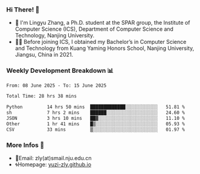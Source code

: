 ### Hi There! 👋 
- 🐳 I'm Lingyu Zhang, a Ph.D. student at the SPAR group, the Institute of Computer Science (ICS), Department of Computer Science and Technology, Nanjing University.
- 🧑‍🎓 Before joining ICS, I obtained my Bachelor’s in Computer Science and Technology from Kuang Yaming Honors School, Nanjing University, Jiangsu, China in 2021.

### Weekly Development Breakdown :bar_chart:

<!--START_SECTION:waka-->

```txt
From: 08 June 2025 - To: 15 June 2025

Total Time: 28 hrs 38 mins

Python         14 hrs 50 mins  █████████████░░░░░░░░░░░░   51.81 %
sh             7 hrs 2 mins    ██████░░░░░░░░░░░░░░░░░░░   24.60 %
JSON           3 hrs 10 mins   ██▓░░░░░░░░░░░░░░░░░░░░░░   11.10 %
Other          1 hr 41 mins    █▒░░░░░░░░░░░░░░░░░░░░░░░   05.93 %
CSV            33 mins         ▒░░░░░░░░░░░░░░░░░░░░░░░░   01.97 %
```

<!--END_SECTION:waka-->

<!--
### Github Contributions :octocat:

![](https://raw.githubusercontent.com/yuzi-zly/yuzi-zly/output/github-contribution-grid-snake.svg)              
-->

### More Infos 📖

- 📧Email: zly(at)smail.nju.edu.cn
- 🌀Homepage: [yuzi-zly.github.io](https://yuzi-zly.github.io/)
